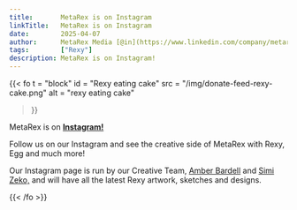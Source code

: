 ```yaml
---
title:       MetaRex is on Instagram
linkTitle:   MetaRex is on Instagram
date:        2025-04-07
author:      MetaRex Media [@in](https://www.linkedin.com/company/metarex-media)
tags:        ["Rexy"]
description: MetaRex is on Instagram!
---
```


{{< fo t = "block"
  id    = "Rexy eating cake"
  src   = "/img/donate-feed-rexy-cake.png"
  alt = "rexy eating cake"
>}}

MetaRex is on [**Instagram!**](https://www.instagram.com/metarex.media?igsh=MWNidHNudDB5MXlwMA==) 

Follow us on our Instagram and see the creative side of MetaRex with Rexy, Egg and much more! 

Our Instagram page is run by our Creative Team, [Amber Bardell](https://www.amberbardell.com) and [Simi Zeko,](http://www.simizeko.com) and will have all the latest Rexy artwork, sketches and designs. 


{{< /fo >}}